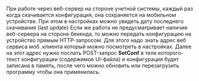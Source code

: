 При работе через веб-сервер на стороне учетной системы, каждый раз когда скачивается конфигурация, она сохраняется на мобильном устройстве. При этом в настройках можно увидеть дату последнего скачивания (last update)
Если же работа не предусматривает наличие веб-сервера на стороне бекенда, то можно передать конфигурацию на устройство прямым HTTP-запросом. Для этого надо знать адрес веб сервиса моб. клиента который можно посмотреть в настройках. Далее на этот адрес нужно послать POST-запрос **SetConf** в теле которого- текст конфигурации (содержимое UI-файла) и конфигурация будет записана в память, после чего можно обновить или перезагрузить программу чтобы она применилась.